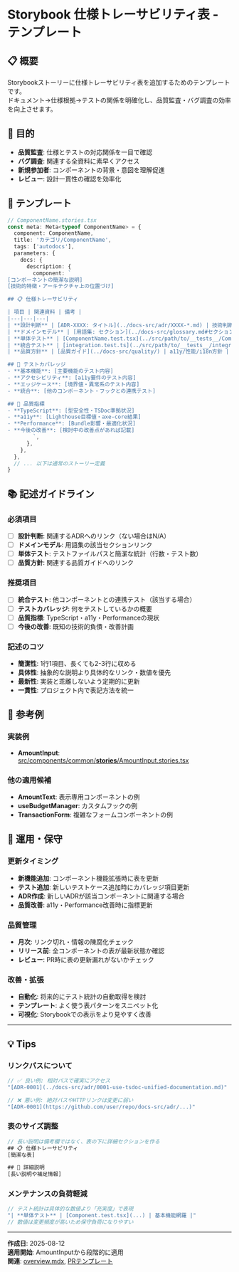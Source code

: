 # Storybook 仕様トレーサビリティ表 - テンプレート

## 📋 概要
Storybookストーリーに仕様トレーサビリティ表を追加するためのテンプレートです。  
ドキュメント→仕様根拠→テストの関係を明確化し、品質監査・バグ調査の効率を向上させます。

## 🎯 目的
- **品質監査**: 仕様とテストの対応関係を一目で確認
- **バグ調査**: 関連する全資料に素早くアクセス
- **新規参加者**: コンポーネントの背景・意図を理解促進
- **レビュー**: 設計一貫性の確認を効率化

## 📝 テンプレート

```typescript
// ComponentName.stories.tsx
const meta: Meta<typeof ComponentName> = {
  component: ComponentName,
  title: 'カテゴリ/ComponentName',
  tags: ['autodocs'],
  parameters: {
    docs: {
      description: {
        component: `
[コンポーネントの簡潔な説明]
[技術的特徴・アーキテクチャ上の位置づけ]

## 📋 仕様トレーサビリティ

| 項目 | 関連資料 | 備考 |
|---|---|---|
| **設計判断** | [ADR-XXXX: タイトル](../docs-src/adr/XXXX-*.md) | 技術判断の根拠 |
| **ドメインモデル** | [用語集: セクション](../docs-src/glossary.md#セクション) | 用語定義・制約 |
| **単体テスト** | [ComponentName.test.tsx](../src/path/to/__tests__/ComponentName.test.tsx) | XX行、Xテスト |
| **統合テスト** | [integration.test.ts](../src/path/to/__tests__/integration.test.ts) | 他コンポーネントとの連携 |
| **品質方針** | [品質ガイド](../docs-src/quality/) | a11y/性能/i18n方針 |

## 🧪 テストカバレッジ
- **基本機能**: [主要機能のテスト内容]
- **アクセシビリティ**: [a11y要件のテスト内容]
- **エッジケース**: [境界値・異常系のテスト内容]
- **統合**: [他のコンポーネント・フックとの連携テスト]

## 🎯 品質指標
- **TypeScript**: [型安全性・TSDoc準拠状況]
- **a11y**: [Lighthouse目標値・axe-core結果]
- **Performance**: [Bundle影響・最適化状況]
- **今後の改善**: [検討中の改善点があれば記載]
        `,
      },
    },
  },
  // ... 以下は通常のストーリー定義
}
```

## 📚 記述ガイドライン

### 必須項目
- [ ] **設計判断**: 関連するADRへのリンク（ない場合はN/A）
- [ ] **ドメインモデル**: 用語集の該当セクションリンク  
- [ ] **単体テスト**: テストファイルパスと簡潔な統計（行数・テスト数）
- [ ] **品質方針**: 関連する品質ガイドへのリンク

### 推奨項目
- [ ] **統合テスト**: 他コンポーネントとの連携テスト（該当する場合）
- [ ] **テストカバレッジ**: 何をテストしているかの概要
- [ ] **品質指標**: TypeScript・a11y・Performanceの現状
- [ ] **今後の改善**: 既知の技術的負債・改善計画

### 記述のコツ
- **簡潔性**: 1行1項目、長くても2-3行に収める
- **具体性**: 抽象的な説明より具体的なリンク・数値を優先
- **最新性**: 実装と乖離しないよう定期的に更新
- **一貫性**: プロジェクト内で表記方法を統一

## 🔗 参考例

### 実装例
- **AmountInput**: [src/components/common/__stories__/AmountInput.stories.tsx](../src/components/common/__stories__/AmountInput.stories.tsx)

### 他の適用候補
- **AmountText**: 表示専用コンポーネントの例
- **useBudgetManager**: カスタムフックの例  
- **TransactionForm**: 複雑なフォームコンポーネントの例

## 🔄 運用・保守

### 更新タイミング
- **新機能追加**: コンポーネント機能拡張時に表を更新
- **テスト追加**: 新しいテストケース追加時にカバレッジ項目更新
- **ADR作成**: 新しいADRが該当コンポーネントに関連する場合
- **品質改善**: a11y・Performance改善時に指標更新

### 品質管理
- **月次**: リンク切れ・情報の陳腐化チェック
- **リリース前**: 全コンポーネントの表が最新状態か確認
- **レビュー**: PR時に表の更新漏れがないかチェック

### 改善・拡張
- **自動化**: 将来的にテスト統計の自動取得を検討
- **テンプレート**: よく使う表パターンをスニペット化
- **可視化**: Storybookでの表示をより見やすく改善

---

## 💡 Tips

### リンクパスについて
```typescript
// ✅ 良い例: 相対パスで確実にアクセス
"[ADR-0001](../docs-src/adr/0001-use-tsdoc-unified-documentation.md)"

// ❌ 悪い例: 絶対パスやHTTPリンクは変更に弱い
"[ADR-0001](https://github.com/user/repo/docs-src/adr/...)"
```

### 表のサイズ調整
```typescript
// 長い説明は備考欄ではなく、表の下に詳細セクションを作る
## 📋 仕様トレーサビリティ
[簡潔な表]

## 📖 詳細説明
[長い説明や補足情報]
```

### メンテナンスの負荷軽減
```typescript
// テスト統計は具体的な数値より「充実度」で表現
"| **単体テスト** | [Component.test.tsx](...) | 基本機能網羅 |"
// 数値は変更頻度が高いため保守負荷になりやすい
```

---

**作成日**: 2025-08-12  
**適用開始**: AmountInputから段階的に適用  
**関連**: [overview.mdx](../overview.mdx), [PRテンプレート](../../.github/PULL_REQUEST_TEMPLATE.md)